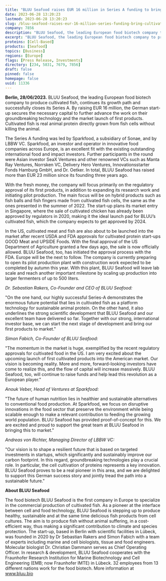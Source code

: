 ```yaml
---
title: "BLUU Seafood raises EUR 16 million in Series A funding to bring cultivated fish to market"
date: 2023-06-28 13:20:23
lastmod: 2023-06-28 13:20:23
slug: /bluu-seafood-raises-eur-16-million-series-funding-bring-cultivated-fish-market
company: 7856
description: "BLUU Seafood, the leading European food biotech company to produce cultivated fish, continues its growth path and successfully closes its Series A. By raising EUR 16 million, the German start-up secures the necessary capital to further advance the work on their groundbreaking technology and the market launch of first products."
excerpt: "BLUU Seafood, the leading European food biotech company to produce cultivated fish, continues its growth path and successfully closes its Series A. By raising EUR 16 million, the German start-up secures the necessary capital to further advance the work on their groundbreaking technology and the market launch of first products."
proteins: [Cell-Based]
products: [Seafood]
topics: [Business]
regions: [Europe]
flags: [Press Release, Investments]
directory: [234, 5831, 7679, 7856]
draft: false
pinned: false
homepage: false
uuid: 11336
---
```

<p><strong>Berlin, 28/06/2023.</strong> BLUU Seafood, the leading European food biotech company to produce cultivated fish, continues its growth path and successfully closes its Series A. By raising EUR 16 million, the German start-up secures the necessary capital to further advance the work on their groundbreaking technology and the market launch of first products. Cultivated fish is real animal protein directly grown from fish cells without killing the animal.</p>
<p>The Series A funding was led by Sparkfood, a subsidiary of Sonae, and by LBBW VC. Sparkfood, an investor and operator in innovative food companies across Europe, is an excellent fit with the existing outstanding international food and impact investors. Further participants in the round were Asian investor SeaX Ventures and other renowned VCs such as Manta Ray Ventures, Norrsken VC, Delivery Hero Ventures, Innovationsstarter Fonds Hamburg GmbH, and Dr. Oetker. In total, BLUU Seafood has raised more than EUR 23 million since its founding three years ago.</p>
<p>With the fresh money, the company will focus primarily on the regulatory approval of its first products, in addition to expanding its research work and initiating pilot production. The main focus will be on hybrid products such as fish balls and fish fingers made from cultivated fish cells, the same as the ones presented in the summer of 2022. The start-up plans its market entry in Singapore, where the sale of cultivated chicken has already been approved by regulators in 2020, making it the ideal launch pad for BLUU’s cultivated fish, which the company expects to get approved by 2024.</p>
<p>In the US, cultivated meat and fish are also about to be launched into the market after recent USDA and FDA approvals for cultivated protein start-ups GOOD Meat and UPSIDE Foods. With the final approval of the US Department of Agriculture granted a few days ago, the sale is now officially allowed. BLUU Seafood, too, has initiated the approval process with the FDA. Europe will be the next to follow. The company is currently preparing to open its pilot production plant with construction work expected to be completed by autumn this year. With this plant, BLUU Seafood will leave lab scale and reach another important milestone by scaling up production into larger fermenters of up to 500 liters.</p>
<p><em>Dr. Sebastian Rakers, Co-Founder and CEO of BLUU Seafood:</em></p>
<p>"On the one hand, our highly successful Series-A demonstrates the enormous future potential that lies in cultivated fish as a platform technology for sustainable animal protein. On the other hand, it also underlines the strong scientific development that BLUU Seafood and our excellent team have delivered so far. Together with our strong, international investor base, we can start the next stage of development and bring our first products to market."</p>
<p><em>Simon Fabich, Co-Founder of BLUU Seafood:</em></p>
<p>"The momentum in the market is huge, exemplified by the recent regulatory approvals for cultivated food in the US. I am very excited about the upcoming launch of first cultivated products into the American market. Our vision is becoming reality. More and more, forward-looking investors have come to realize this, and the flow of capital will increase massively. BLUU Seafood, too, will continue to raise funds and help lead this revolution as a European player."</p>
<p><em>Anouk Veber, Head of Ventures at Sparkfood:</em></p>
<p>"The future of human nutrition lies in healthier and sustainable alternatives to conventional food production. At Sparkfood, we focus on disruptive innovations in the food sector that preserve the environment while being scalable enough to make a relevant contribution to feeding the growing world population. BLUU Seafood has provided proof-of-concept for this. We are excited and proud to support the great team at BLUU Seafood in bringing this to market."</p>
<p><em>Andreas von Richter, Managing Director of LBBW VC:</em></p>
<p>"Our vision is to shape a resilient future that is based on targeted investments in startups, which significantly and sustainably improve our carbon footprint. In this regard, groundbreaking technologies play a crucial role. In particular, the cell cultivation of proteins represents a key innovation. BLUU Seafood proves to be a real pioneer in this area, and we are delighted to support this German success story and jointly tread the path into a sustainable future."</p>
<p><strong>About BLUU Seafood</strong></p>
<p>The food biotech BLUU Seafood is the first company in Europe to specialize in the commercial production of cultivated fish. As a pioneer at the interface between cell and food technology, BLUU Seafood is stepping up to produce healthy, sustainable and at the same time delicious fish products from cell cultures. The aim is to produce fish without animal suffering, in a cost-efficient way, thus making a significant contribution to climate and species protection. The start-up, based in Berlin with scientific facilities in Lübeck, was founded in 2020 by Dr Sebastian Rakers and Simon Fabich with a team of experts including marine and cell biologists, tissue and food engineers. Molecular biologist Dr. Christian Dammann serves as Chief Operating Officer. In research & development, BLUU Seafood cooperates with the Fraunhofer Research Institution for Marine Biotechnology and Cell Engineering (EMB; now Fraunhofer IMTE) in Lübeck. 32 employees from 13 different nations work for the food biotech. More information at <a href="http://www.bluu.bio">www.bluu.bio</a></p>
